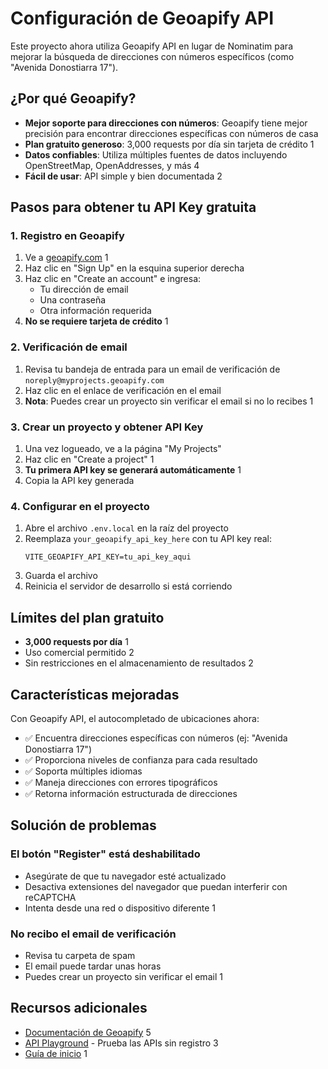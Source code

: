 # Configuración de Geoapify API

Este proyecto ahora utiliza Geoapify API en lugar de Nominatim para mejorar la búsqueda de direcciones con números específicos (como "Avenida Donostiarra 17").

## ¿Por qué Geoapify?

- **Mejor soporte para direcciones con números**: Geoapify tiene mejor precisión para encontrar direcciones específicas con números de casa
- **Plan gratuito generoso**: 3,000 requests por día sin tarjeta de crédito <mcreference link="https://www.geoapify.com/get-started-with-maps-api/" index="1">1</mcreference>
- **Datos confiables**: Utiliza múltiples fuentes de datos incluyendo OpenStreetMap, OpenAddresses, y más <mcreference link="https://www.geoapify.com/geocoding-api/" index="4">4</mcreference>
- **Fácil de usar**: API simple y bien documentada <mcreference link="https://www.geoapify.com/" index="2">2</mcreference>

## Pasos para obtener tu API Key gratuita

### 1. Registro en Geoapify

1. Ve a [geoapify.com](https://www.geoapify.com/) <mcreference link="https://www.geoapify.com/get-started-with-maps-api/" index="1">1</mcreference>
2. Haz clic en "Sign Up" en la esquina superior derecha
3. Haz clic en "Create an account" e ingresa:
   - Tu dirección de email
   - Una contraseña
   - Otra información requerida
4. **No se requiere tarjeta de crédito** <mcreference link="https://www.geoapify.com/get-started-with-maps-api/" index="1">1</mcreference>

### 2. Verificación de email

1. Revisa tu bandeja de entrada para un email de verificación de `noreply@myprojects.geoapify.com`
2. Haz clic en el enlace de verificación en el email
3. **Nota**: Puedes crear un proyecto sin verificar el email si no lo recibes <mcreference link="https://www.geoapify.com/get-started-with-maps-api/" index="1">1</mcreference>

### 3. Crear un proyecto y obtener API Key

1. Una vez logueado, ve a la página "My Projects"
2. Haz clic en "Create a project" <mcreference link="https://www.geoapify.com/get-started-with-maps-api/" index="1">1</mcreference>
3. **Tu primera API key se generará automáticamente** <mcreference link="https://www.geoapify.com/get-started-with-maps-api/" index="1">1</mcreference>
4. Copia la API key generada

### 4. Configurar en el proyecto

1. Abre el archivo `.env.local` en la raíz del proyecto
2. Reemplaza `your_geoapify_api_key_here` con tu API key real:
   ```
   VITE_GEOAPIFY_API_KEY=tu_api_key_aqui
   ```
3. Guarda el archivo
4. Reinicia el servidor de desarrollo si está corriendo

## Límites del plan gratuito

- **3,000 requests por día** <mcreference link="https://www.geoapify.com/get-started-with-maps-api/" index="1">1</mcreference>
- Uso comercial permitido <mcreference link="https://www.geoapify.com/" index="2">2</mcreference>
- Sin restricciones en el almacenamiento de resultados <mcreference link="https://www.geoapify.com/" index="2">2</mcreference>

## Características mejoradas

Con Geoapify API, el autocompletado de ubicaciones ahora:

- ✅ Encuentra direcciones específicas con números (ej: "Avenida Donostiarra 17")
- ✅ Proporciona niveles de confianza para cada resultado
- ✅ Soporta múltiples idiomas
- ✅ Maneja direcciones con errores tipográficos
- ✅ Retorna información estructurada de direcciones

## Solución de problemas

### El botón "Register" está deshabilitado
- Asegúrate de que tu navegador esté actualizado
- Desactiva extensiones del navegador que puedan interferir con reCAPTCHA
- Intenta desde una red o dispositivo diferente <mcreference link="https://www.geoapify.com/get-started-with-maps-api/" index="1">1</mcreference>

### No recibo el email de verificación
- Revisa tu carpeta de spam
- El email puede tardar unas horas
- Puedes crear un proyecto sin verificar el email <mcreference link="https://www.geoapify.com/get-started-with-maps-api/" index="1">1</mcreference>

## Recursos adicionales

- [Documentación de Geoapify](https://apidocs.geoapify.com/) <mcreference link="https://apidocs.geoapify.com/" index="5">5</mcreference>
- [API Playground](https://www.geoapify.com/maps-api/) - Prueba las APIs sin registro <mcreference link="https://www.geoapify.com/maps-api/" index="3">3</mcreference>
- [Guía de inicio](https://www.geoapify.com/get-started-with-maps-api/) <mcreference link="https://www.geoapify.com/get-started-with-maps-api/" index="1">1</mcreference>